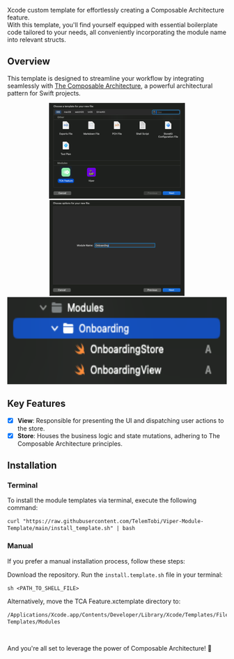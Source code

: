 Xcode custom template for effortlessly creating a Composable Architecture feature.<br/>
With this template, you'll find yourself equipped with essential boilerplate code tailored to your needs, all conveniently incorporating the module name into relevant structs.

## Overview

This template is designed to streamline your workflow by integrating seamlessly with [The Composable Architecture](https://github.com/pointfreeco/swift-composable-architecture), a powerful architectural pattern for Swift projects.

<p align="center">
  <img height="220" src="Resources/screenshot1.png">
  <img height="220" src="Resources/screenshot2.png">
  <img height="200" src="Resources/screenshot3.png">
</p>

## Key Features

- [x] **View**: Responsible for presenting the UI and dispatching user actions to the store.
- [x] **Store**: Houses the business logic and state mutations, adhering to The Composable Architecture principles.

## Installation

### Terminal
To install the module templates via terminal, execute the following command:

```
curl "https://raw.githubusercontent.com/TelemTobi/Viper-Module-Template/main/install_template.sh" | bash
```

### Manual
If you prefer a manual installation process, follow these steps:

Download the repository.
Run the `install.template.sh` file in your terminal:

```
sh <PATH_TO_SHELL_FILE>
```

Alternatively, move the TCA Feature.xctemplate directory to:

```
/Applications/Xcode.app/Contents/Developer/Library/Xcode/Templates/File Templates/Modules
```
<br/>

And you're all set to leverage the power of Composable Architecture! 🚀
